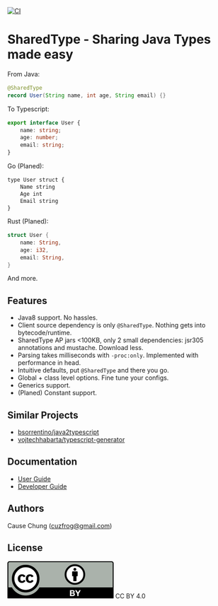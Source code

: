 [![CI](https://github.com/cuzfrog/sharedtype/actions/workflows/ci.yaml/badge.svg)](https://github.com/cuzfrog/sharedtype/actions/workflows/ci.yaml)
# SharedType - Sharing Java Types made easy
From Java:
```java
@SharedType
record User(String name, int age, String email) {}
```
To Typescript:
```typescript
export interface User {
    name: string;
    age: number;
    email: string;
}
```
Go (Planed):
```golang
type User struct {
    Name string
    Age int
    Email string
}
```
Rust (Planed):
```rust
struct User {
    name: String,
    age: i32,
    email: String,
}
```
And more.

## Features
* Java8 support. No hassles.
* Client source dependency is only `@SharedType`. Nothing gets into bytecode/runtime.
* SharedType AP jars <100KB, only 2 small dependencies: jsr305 annotations and mustache. Download less.
* Parsing takes milliseconds with `-proc:only`. Implemented with performance in head.
* Intuitive defaults, put `@SharedType` and there you go.
* Global + class level options. Fine tune your configs.
* Generics support.
* (Planed) Constant support.

## Similar Projects
* [bsorrentino/java2typescript](https://github.com/bsorrentino/java2typescript)
* [vojtechhabarta/typescript-generator](https://github.com/vojtechhabarta/typescript-generator)

## Documentation
* [User Guide](doc/Usage.md)
* [Developer Guide](doc/Development.md)

## Authors
Cause Chung (cuzfrog@gmail.com)

## License
![CC BY 4.0](./misc/by.svg)
CC BY 4.0
